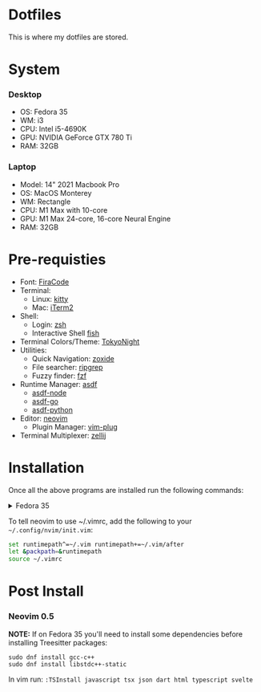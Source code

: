 # Dotfiles

This is where my dotfiles are stored.

# System

### Desktop

- OS: Fedora 35
- WM: i3
- CPU: Intel i5-4690K
- GPU: NVIDIA GeForce GTX 780 Ti
- RAM: 32GB

### Laptop

- Model: 14" 2021 Macbook Pro
- OS: MacOS Monterey
- WM: Rectangle
- CPU: M1 Max with 10-core  
- GPU: M1 Max 24-core, 16-core Neural Engine
- RAM: 32GB

# Pre-requisties

- Font: [FiraCode](https://github.com/tonsky/FiraCode/wiki/Linux-instructions#installing-with-a-package-manager)
- Terminal:
  - Linux: [kitty](https://sw.kovidgoyal.net/kitty/)
  - Mac: [iTerm2](https://iterm2.com/)
- Shell: 
  - Login: [zsh](https://www.zsh.org/)
  - Interactive Shell [fish](https://fishshell.com/)
- Terminal Colors/Theme: [TokyoNight](https://github.com/folke/tokyonight.nvim)
- Utilities:
  - Quick Navigation: [zoxide](https://github.com/ajeetdsouza/zoxide)
  - File searcher: [ripgrep](https://github.com/BurntSushi/ripgrep)
  - Fuzzy finder: [fzf](https://github.com/junegunn/fzf)
- Runtime Manager: [asdf](https://asdf-vm.com/)
  - [asdf-node](https://github.com/asdf-vm/asdf-nodejs)
  - [asdf-go](https://github.com/kennyp/asdf-golang)
  - [asdf-python](https://github.com/danhper/asdf-python)
- Editor: [neovim](https://github.com/neovim/neovim)
  - Plugin Manager: [vim-plug](https://github.com/junegunn/vim-plug)
- Terminal Multiplexer: [zellij](https://zellij.dev/)

# Installation

Once all the above programs are installed run the following commands:

<details>
  <summary>Fedora 35</summary>
  ```bash
  # Clone the repo using SSH
  git clone git@github.com:nathanielgreen/dotfiles.git ~/.dotfiles

  # Set up symlinks
  sudo ln -s ~/.dotfiles/.vimrc ~/.vimrc
  sudo ln -s ~/.dotfiles/.bashrc ~/.bashrc

  # Desktop Specific
  sudo ln -s ~/.dotfiles/desktop/config.fish ~/.config/fish/config.fish
  sudo ln -s ~/.dotfiles/desktop/i3config ~/.config/i3/config
  sudo ln -s ~/.dotfiles/desktop/kitty.conf ~/.config/kitty/kitty.conf
  ```
</details>

<details>
  <summary>MacOS</summary>
  ```bash
  # Clone the repo using SSH
  git clone git@github.com:nathanielgreen/dotfiles.git ~/.dotfiles

  # Set up symlinks
  sudo ln -s ~/.dotfiles/mac/init.lua ~/.config/nvim/init.lua
  sudo ln -s ~/.dotfiles/mac/lua ~/.config/nvim/lua
  sudo ln -s ~/.dotfiles/mac/config.fish ~/.config/fish/config.fish
  ```
</details>


To tell neovim to use ~/.vimrc, add the following to your
`~/.config/nvim/init.vim`:

```bash
set runtimepath^=~/.vim runtimepath+=~/.vim/after
let &packpath=&runtimepath
source ~/.vimrc
```

# Post Install

### Neovim 0.5

**NOTE:** If on Fedora 35 you'll need to install some dependencies before
installing Treesitter packages:

```
sudo dnf install gcc-c++
sudo dnf install libstdc++-static
```

In vim run: `:TSInstall javascript tsx json dart html typescript svelte`
